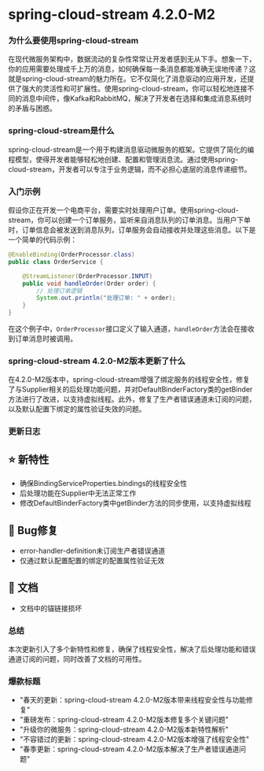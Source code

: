 # spring-cloud-stream 4.2.0-M2
### 为什么要使用spring-cloud-stream

在现代微服务架构中，数据流动的复杂性常常让开发者感到无从下手。想象一下，你的应用需要处理成千上万的消息，如何确保每一条消息都能准确无误地传递？这就是spring-cloud-stream的魅力所在。它不仅简化了消息驱动的应用开发，还提供了强大的灵活性和可扩展性。使用spring-cloud-stream，你可以轻松地连接不同的消息中间件，像Kafka和RabbitMQ，解决了开发者在选择和集成消息系统时的矛盾与困惑。

### spring-cloud-stream是什么

spring-cloud-stream是一个用于构建消息驱动微服务的框架。它提供了简化的编程模型，使得开发者能够轻松地创建、配置和管理消息流。通过使用spring-cloud-stream，开发者可以专注于业务逻辑，而不必担心底层的消息传递细节。

### 入门示例

假设你正在开发一个电商平台，需要实时处理用户订单。使用spring-cloud-stream，你可以创建一个订单服务，监听来自消息队列的订单消息。当用户下单时，订单信息会被发送到消息队列，订单服务会自动接收并处理这些消息。以下是一个简单的代码示例：

```java
@EnableBinding(OrderProcessor.class)
public class OrderService {

    @StreamListener(OrderProcessor.INPUT)
    public void handleOrder(Order order) {
        // 处理订单逻辑
        System.out.println("处理订单: " + order);
    }
}
```

在这个例子中，`OrderProcessor`接口定义了输入通道，`handleOrder`方法会在接收到订单消息时被调用。

### spring-cloud-stream 4.2.0-M2版本更新了什么

在4.2.0-M2版本中，spring-cloud-stream增强了绑定服务的线程安全性，修复了与Supplier相关的后处理功能问题，并对DefaultBinderFactory类的getBinder方法进行了改进，以支持虚拟线程。此外，修复了生产者错误通道未订阅的问题，以及默认配置下绑定的属性验证失效的问题。

### 更新日志

## ⭐ 新特性
- 确保BindingServiceProperties.bindings的线程安全性
- 后处理功能在Supplier中无法正常工作
- 修改DefaultBinderFactory类中getBinder方法的同步使用，以支持虚拟线程

## 🐞 Bug修复
- error-handler-definition未订阅生产者错误通道
- 仅通过默认配置配置的绑定的配置属性验证无效

## 📔 文档
- 文档中的锚链接损坏

### 总结

本次更新引入了多个新特性和修复，确保了线程安全性，解决了后处理功能和错误通道订阅的问题，同时改善了文档的可用性。

### 爆款标题

- "春天的更新：spring-cloud-stream 4.2.0-M2版本带来线程安全性与功能修复"
- "重磅发布：spring-cloud-stream 4.2.0-M2版本修复多个关键问题"
- "升级你的微服务：spring-cloud-stream 4.2.0-M2版本新特性解析"
- "不容错过的更新：spring-cloud-stream 4.2.0-M2版本增强了线程安全性"
- "春季更新：spring-cloud-stream 4.2.0-M2版本解决了生产者错误通道问题"